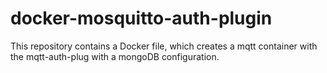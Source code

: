 # docker-mosquitto-auth-plugin
This repository contains a Docker file, which creates a mqtt container with the mqtt-auth-plug with a mongoDB configuration.
